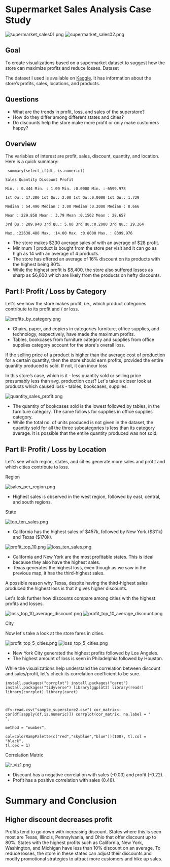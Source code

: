 # Supermarket Sales Analysis Case Study

![supermarket_sales01.png](assets/images/supermarket_sales01.png)
![supermarket_sales02.png](assets/images/supermarket_sales02.png)

## Goal

To create visualizations based on a supermarket dataset to suggest how the store can maximize profits and reduce losses.
Dataset 

The dataset I used is available on <a href="https://www.kaggle.com/datasets/bravehart101/sample-supermarket-dataset">Kaggle</a>. It has information about the store’s profits, sales, locations, and products. 

## Questions

<ul>
    <li>What are the trends in profit, loss, and sales of the superstore?</li>
    <li>How do they differ among different states and cities?</li>
    <li>Do discounts help the store make more profit or only make customers happy?</li>
</ul>

## Overview

The variables of interest are profit, sales, discount, quantity, and location. Here is a quick summary:

<code> summary(select_if(dt, is.numeric))   
Sales                Quantity        Discount           Profit           
Min.   :    0.444    Min.   : 1.00    Min.   :0.0000    Min.   :-6599.978    
1st Qu.:   17.280    1st Qu.: 2.00    1st Qu.:0.0000    1st Qu.:    1.729    
Median :   54.490    Median : 3.00    Median :0.2000    Median :    8.666    
Mean   :  229.858    Mean   : 3.79    Mean   :0.1562    Mean   :   28.657    
3rd Qu.:  209.940    3rd Qu.: 5.00    3rd Qu.:0.2000    3rd Qu.:   29.364    
Max.   :22638.480    Max.   :14.00    Max.   :0.8000    Max.   : 8399.976 </code>

<ul>
  <li> The store makes $230 average sales of  with an average of $28 profit. </li>
  <li> Minimum 1 product is bought from the store per visit and it can go as high as 14 with an average of 4 products. </li>
  <li> The store has offered an average of 16% discount on its products with the highest being 80%. </li>
  <li> While the highest profit is $8,400, the store also suffered losses as sharp as $6,600 which are likely from the products on hefty discounts. </li>
</ul>

## Part I: Profit / Loss by Category

Let's see how the store makes profit, i.e., which product categories contribute to its profit and / or loss.

![profits_by_category.png](assets/images/profits_by_category.png)


 <ul>
  <li> Chairs, paper, and copiers in categories furniture, office supplies, and technology, respectively, have made the maximum profits. </li>
  <li> Tables, bookcases from furniture category and supplies from office supplies category account for the store's overall loss. </li>
 </ul> 

If the selling price of a product is higher than the average cost of production for a certain quantity, then the store should earn profits, provided the entire quantity produced is sold. If not, it can incur loss

In this store’s case, which is it - less quantity sold or selling price presumably less than avg. production cost? Let's take a closer look at products which caused loss - tables, bookcases, supplies.

![quantity_sales_profit.png](assets/images/quantity_sales_profit.png)

 <ul>
  <li> The quantity of bookcases sold is the lowest followed by tables, in the furniture category. The same follows for supplies in office supplies category. </li>
  <li> While the total no. of units produced is not given in the dataset, the quantity sold for all the three subcategories is less than its category average. It is possible that the entire quantity produced was not sold. </li>
 </ul>

## Part II: Profit / Loss by Location

Let's see which region, states, and cities generate more sales and profit and which cities contribute to loss. 

Region

![sales_per_region.png](assets/images/sales_per_region.png)

<ul>
  <li> Highest sales is observed in the west region, followed by east, central, and south regions. </li>
</ul>  

State

![top_ten_sales.png](assets/images/top_ten_sales.png)

<ul>
  <li> California has the highest sales of $457k, followed by New York ($311k) and Texas ($170k). </li>
</ul>

![profit_top_10.png](assets/images/profit_top_10.png)
![loss_ten_sales.png](assets/images/loss_top_10.png)
<ul>
  <li> California and New York are the most profitable states. This is ideal because they also have the highest sales. </li>
  <li> Texas generates the highest loss, even though as we saw in the previous map, it has the third-highest sales. </li>
</ul>

A possible reason why Texas, despite having the third-highest sales produced the highest loss is that it gives higher discounts.

Let's look further how discounts compare among cities with the highest profits and losses.

![loss_top_10_average_discount.png](assets/images/loss_top_10_average_discount.png)
![profit_top_10_average_discount.png](assets/images/profit_top_10_average_discount.png)

City

Now let's take a look at the store fares in cities.

![profit_top_5_cities.png](assets/images/profit_top_5_cities.png)
![loss_top_5_cities.png](assets/images/loss_top_5_cities.png)

<ul>
  <li> New York City generated the highest profits followed by Los Angeles. </li>
  <li> The highest amount of loss is seen in Philadelphia followed by Houston. </li>
</ul>

While the visualizations help understand the correlation between discount and sales/profit, let's check its correlation coefficient to be sure.

<code>install.packages("corrplot")
install.packages("caret")
install.packages("tidyverse")
library(ggplot2)
library(readr)
library(corrplot) 
library(caret)

df<-read.csv("sample_superstore2.csv")
cor_matrix<- cor(df[sapply(df,is.numeric)])
corrplot(cor_matrix, na.label = " ",           
               method = "number",          
               col=colorRampPalette(c("red","skyblue","blue"))(100), 
               tl.col = "black", 
               tl.cex = 1) </code>

Correlation Matrix 

![r_viz1.png](assets/images/r_viz1.png)

<ul>
  <li> Discount has a negative correlation with sales (-0.03) and profit (-0.22).</li>
  <li> Profit has a positive correlation with sales (0.48).</li>
</ul>

# Summary and Conclusion

## Higher discount decreases profit

Profits tend to go down with increasing discount. States where this is seen most are Texas, Illinois, Pennsylvania, and Ohio that offer discount up to 80%.  States with the highest profits such as California, New York, Washington, and Michigan have less than 10% discount on an average. To reduce losses, the store in these states can adjust their discounts and modify promotional strategies to attract more customers and hike up sales.
